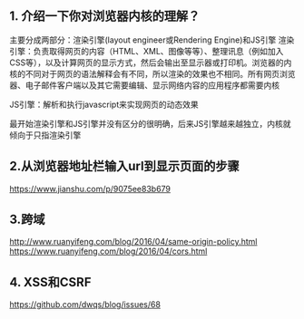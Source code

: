 ## 1. 介绍一下你对浏览器内核的理解？

主要分成两部分：渲染引擎(layout engineer或Rendering Engine)和JS引擎
渲染引擎：负责取得网页的内容（HTML、XML、图像等等）、整理讯息（例如加入CSS等），以及计算网页的显示方式，然后会输出至显示器或打印机。浏览器的内核的不同对于网页的语法解释会有不同，所以渲染的效果也不相同。所有网页浏览器、电子邮件客户端以及其它需要编辑、显示网络内容的应用程序都需要内核

JS引擎：解析和执行javascript来实现网页的动态效果

最开始渲染引擎和JS引擎并没有区分的很明确，后来JS引擎越来越独立，内核就倾向于只指渲染引擎

## 2.从浏览器地址栏输入url到显示页面的步骤
https://www.jianshu.com/p/9075ee83b679

## 3.跨域
http://www.ruanyifeng.com/blog/2016/04/same-origin-policy.html
https://www.ruanyifeng.com/blog/2016/04/cors.html

## 4. XSS和CSRF
https://github.com/dwqs/blog/issues/68




